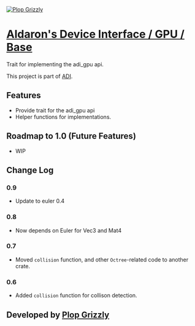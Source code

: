 [![Plop Grizzly](https://plopgrizzly.com/images/logo-bar.png)](https://plopgrizzly.com)

# [Aldaron's Device Interface / GPU / Base](https://crates.io/crates/adi_gpu_base)
Trait for implementing the adi_gpu api.

This project is part of [ADI](https://crates.io/crates/adi).

## Features
* Provide trait for the adi_gpu api
* Helper functions for implementations.

## Roadmap to 1.0 (Future Features)
* WIP

## Change Log
### 0.9
* Update to euler 0.4

### 0.8
* Now depends on Euler for Vec3 and Mat4

### 0.7
* Moved `collision` function, and other `Octree`-related code to another crate.

### 0.6
* Added `collision` function for collison detection.

## Developed by [Plop Grizzly](http://plopgrizzly.com)
